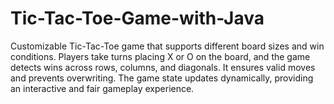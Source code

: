 # Tic-Tac-Toe-Game-with-Java
Customizable Tic-Tac-Toe game that supports different board sizes and win conditions. Players take turns placing X or O on the board, and the game detects wins across rows, columns, and diagonals. It ensures valid moves and prevents overwriting. The game state updates dynamically, providing an interactive and fair gameplay experience.
